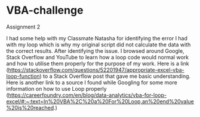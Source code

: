 # VBA-challenge
Assignment 2

I had some help with my Classmate Natasha for identifying the error I had with my loop which is why my original script did not calculate the data with the correct results.
After identifying the issue. I browsed around Google, Stack Overflow and YouTube to learn how a loop code would normal work and how to utilise them properly for the purpose of my work.
Here is a link (https://stackoverflow.com/questions/52201947/appropriate-excel-vba-loop-function) to a Stack Overflow post that gave me basic understanding.
Here is another link to a source I found while Googling for some more information on how to use Loop properly (https://careerfoundry.com/en/blog/data-analytics/vba-for-loop-excel/#:~:text=In%20VBA%2C%20a%20For%20Loop,an%20end%20value%20is%20reached.)
